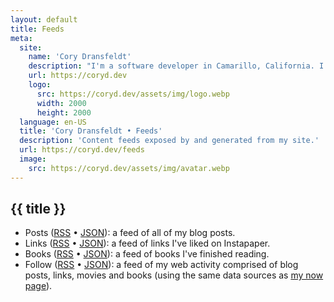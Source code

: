 ```yaml
---
layout: default
title: Feeds
meta:
  site:
    name: 'Cory Dransfeldt'
    description: "I'm a software developer in Camarillo, California. I enjoy hanging out with my beautiful family and 4 rescue dogs, technology, automation, music, writing, reading and tv and movies."
    url: https://coryd.dev
    logo:
      src: https://coryd.dev/assets/img/logo.webp
      width: 2000
      height: 2000
  language: en-US
  title: 'Cory Dransfeldt • Feeds'
  description: 'Content feeds exposed by and generated from my site.'
  url: https://coryd.dev/feeds
  image:
    src: https://coryd.dev/assets/img/avatar.webp
---
```


<h2
class="m-0 text-xl font-black leading-tight tracking-normal dark:text-gray-200 md:text-2xl mb-2"
>
{{ title }}
</h2>

- Posts ([RSS](/feed.xml) • [JSON](/feed.json)): a feed of all of my blog posts.
- Links ([RSS](/links.xml) • [JSON](/links.json)): a feed of links I've liked on Instapaper.
- Books ([RSS](/books.xml) • [JSON](/books.json)): a feed of books I've finished reading.
- Follow ([RSS](/follow.xml) • [JSON](/follow.json)): a feed of my web activity comprised of blog posts, links, movies and books (using the same data sources as [my now page](/now)).
